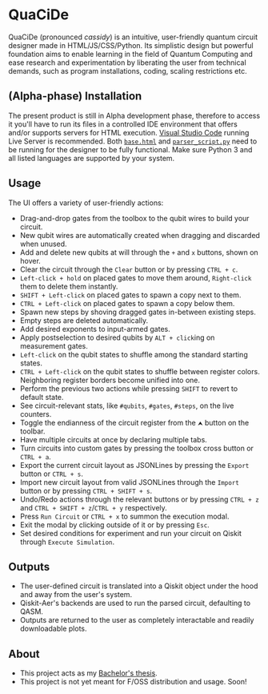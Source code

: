 # QuaCiDe
QuaCiDe (pronounced *cassidy*) is an intuitive, user-friendly quantum circuit designer made in HTML/JS/CSS/Python.
Its simplistic design but powerful foundation aims to enable learning in the field of Quantum Computing and ease
research and experimentation by liberating the user from technical demands, such as program installations, coding,
scaling restrictions etc.

## (Alpha-phase) Installation
The present product is still in Alpha development phase, therefore to access it you'll have to run its
files in a controlled IDE environment that offers and/or supports servers for HTML execution.
[Visual Studio Code](https://code.visualstudio.com/) running Live Server is recommended. Both
[`base.html`](https://github.com/asimakiskydros/QuaCiDe/blob/main/base.html) and [`parser_script.py`](https://github.com/asimakiskydros/QuaCiDe/blob/main/parser_script.py)
need to be running for the designer to be fully functional. Make sure Python 3 and all listed languages are supported by your system.

## Usage
The UI offers a variety of user-friendly actions:
* Drag-and-drop gates from the toolbox to the qubit wires to build your circuit.
* New qubit wires are automatically created when dragging and discarded when unused.
* Add and delete new qubits at will through the `+` and `x` buttons, shown on hover.
* Clear the circuit through the `Clear` button or by pressing `CTRL + c`.
* `Left-click + hold` on placed gates to move them around, `Right-click` them to delete them instantly.
* `SHIFT + Left-click` on placed gates to spawn a copy next to them.
* `CTRL + Left-click` on placed gates to spawn a copy below them.
* Spawn new steps by shoving dragged gates in-between existing steps.
* Empty steps are deleted automatically.
* Add desired exponents to input-armed gates.
* Apply postselection to desired qubits by `ALT + click`ing on measurement gates. 
* `Left-click` on the qubit states to shuffle among the standard starting states.
* `CTRL + Left-click` on the qubit states to shuffle between register colors. Neighboring register borders
  become unified into one.
* Perform the previous two actions while pressing `SHIFT` to revert to default state.
* See circuit-relevant stats, like `#qubits`, `#gates`, `#steps`, on the live counters.
* Toggle the endianness of the circuit register from the `⮝` button on the toolbar.
* Have multiple circuits at once by declaring multiple tabs.
* Turn circuits into custom gates by pressing the toolbox cross button or `CTRL + a`.
* Export the current circuit layout as JSONLines by pressing the `Export` button or `CTRL + s`.
* Import new circuit layout from valid JSONLines through the `Import` button or by pressing `CTRL + SHIFT + s`.
* Undo/Redo actions through the relevant buttons or by pressing `CTRL + z` and `CTRL + SHIFT + z`/`CTRL + y` respectively.
* Press `Run Circuit` or `CTRL + x` to summon the execution modal.
* Exit the modal by clicking outside of it or by pressing `Esc`.
* Set desired conditions for experiment and run your circuit on Qiskit through `Execute Simulation`.

## Outputs
* The user-defined circuit is translated into a Qiskit object under the hood and away from the user's system.
* Qiskit-Aer's backends are used to run the parsed circuit, defaulting to QASM.
* Outputs are returned to the user as completely interactable and readily downloadable plots.

## About
* This project acts as my [Bachelor's thesis](https://drive.google.com/file/d/11WY6MKDfsAy17eLjut5jI86e88H3RzIr/view). 
* This project is not yet meant for F/OSS distribution and usage. Soon!
